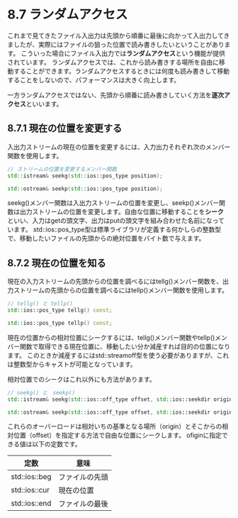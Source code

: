 # 8.7 ランダムアクセス
これまで見てきたファイル入出力は先頭から順番に最後に向かって入出力してきましたが、実際にはファイルの狙った位置で読み書きしたいということがあります。
こういった場合にファイル入出力では**ランダムアクセス**という機能が提供されています。
ランダムアクセスでは、これから読み書きする場所を自由に移動することができます。ランダムアクセスするときには何度も読み書きして移動することをしないので、パフォーマンスは大きく向上します。

一方ランダムアクセスではない、先頭から順番に読み書きしていく方法を**逐次アクセス**といいます。

## 8.7.1 現在の位置を変更する
入出力ストリームの現在の位置を変更するには、入力出力それぞれ次のメンバー関数を使用します。

```C++
// ストリームの位置を変更するメンバー関数
std::istream& seekg(std::ios::pos_type position);

std::ostream& seekp(std::ios::pos_type position);
```

seekg()メンバー関数は入出力ストリームの位置を変更し、seekp()メンバー関数は出力ストリームの位置を変更します。自由な位置に移動することを**シーク** といい、入力はgetの頭文字、出力はputの頭文字を組み合わせた名前になっています。
std::ios::pos_type型は標準ライブラリが定義する何かしらの整数型で、移動したいファイルの先頭からの絶対位置をバイト数で与えます。

## 8.7.2 現在の位置を知る
現在の入力ストリームの先頭からの位置を調べるにはtellg()メンバー関数を、出力ストリームの先頭からの位置を調べるにはtellp()メンバー関数を使用します。
```C++
// tellg() と tellp()
std::ios::pos_type tellg() const;

std::ios::pos_type tellp() const;
```

現在の位置からの相対位置にシークするには、tellg()メンバー関数やtellp()メンバー関数で取得できる現在位置に、移動したい分か減産すれば目的の位置になります。
このときか減産するにはstd::streamoff型を使う必要がありますが、これは整数型からキャストが可能となっています。

相対位置でのシークはこれ以外にも方法があります。
```C++
// seekg() と　seekp()
std::istream& seekg(std::ios::off_type offset, std::ios::seekdir origin);

std::ostream& seekp(std::ios::off_type offset, std::ios::seekdir origin);
```
これらのオーバーロードは相対いちの基準となる場所（origin）とそこからの相対位置（offset）を指定する方法で自由な位置にシークします。
ofiginに指定できる値は以下の定数です。

| 定数 | 意味 |
| --- | --- |
| std::ios::beg | ファイルの先頭 |
| std::ios::cur | 現在の位置 |
| std::ios::end | ファイルの最後 |
